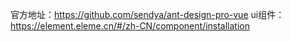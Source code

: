 官方地址：https://github.com/sendya/ant-design-pro-vue
ui组件：https://element.eleme.cn/#/zh-CN/component/installation


